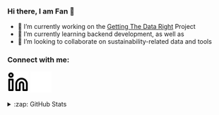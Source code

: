 ### Hi there, I am Fan 👋



- 🔭 I’m currently working on the [Getting The Data Right](https://www.en.plan.aau.dk/getting-the-data-right/) Project
- 🌱 I’m currently learning backend development, as well as 
- 👯 I’m looking to collaborate on sustainability-related data and tools

### Connect with me:

[![website](./img/linkedin-light.svg)](https://www.linkedin.com/in/fan-yang-b3b3a3145/)
[![website](./img/linkedin-dark.svg)](https://www.linkedin.com/in/fan-yang-b3b3a3145/)
&nbsp;&nbsp;


<details>
  <summary>:zap: GitHub Stats</summary>

  <img align="left" alt="Fan's GitHub Stats" src="https://github-readme-stats.vercel.app/api?username=panday1995&show_icons=true&hide_border=false&title_color=ff652f&icon_color=FFE400&bg_color=09131B&text_color=ffffff&border_color=0c1a25" />

</details>
